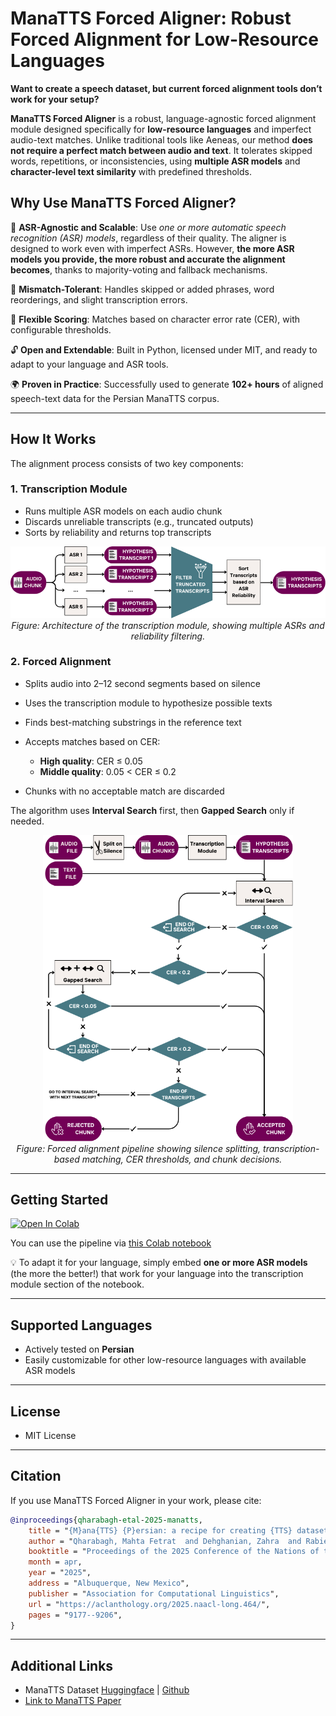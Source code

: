 # ManaTTS Forced Aligner: Robust Forced Alignment for Low-Resource Languages

**Want to create a speech dataset, but current forced alignment tools don’t work for your setup?**

**ManaTTS Forced Aligner** is a robust, language-agnostic forced alignment module designed specifically for **low-resource languages** and imperfect audio-text matches. Unlike traditional tools like Aeneas, our method **does not require a perfect match between audio and text**. It tolerates skipped words, repetitions, or inconsistencies, using **multiple ASR models** and **character-level text similarity** with predefined thresholds.

## Why Use ManaTTS Forced Aligner?

🧠 **ASR-Agnostic and Scalable**: Use *one or more automatic speech recognition (ASR) models*, regardless of their quality.
The aligner is designed to work even with imperfect ASRs. However, **the more ASR models you provide, the more robust and accurate the alignment becomes**, thanks to majority-voting and fallback mechanisms.

🧩 **Mismatch-Tolerant**: Handles skipped or added phrases, word reorderings, and slight transcription errors.

🧪 **Flexible Scoring**: Matches based on character error rate (CER), with configurable thresholds.

🔓 **Open and Extendable**: Built in Python, licensed under MIT, and ready to adapt to your language and ASR tools.

🌍 **Proven in Practice**: Successfully used to generate **102+ hours** of aligned speech-text data for the Persian ManaTTS corpus.

---

## How It Works

The alignment process consists of two key components:

### 1. Transcription Module

* Runs multiple ASR models on each audio chunk
* Discards unreliable transcripts (e.g., truncated outputs)
* Sorts by reliability and returns top transcripts

<p align="center">
  <img src="assets/transcription-module.png" width="600">
  <br><em>Figure: Architecture of the transcription module, showing multiple ASRs and reliability filtering.</em>
</p>

### 2. Forced Alignment

* Splits audio into 2–12 second segments based on silence
* Uses the transcription module to hypothesize possible texts
* Finds best-matching substrings in the reference text
* Accepts matches based on CER:

  * **High quality**: CER ≤ 0.05
  * **Middle quality**: 0.05 < CER ≤ 0.2
* Chunks with no acceptable match are discarded

The algorithm uses **Interval Search** first, then **Gapped Search** only if needed.

<p align="center">
  <img src="assets/forced-alignment-flowchart.png" width="400">
  <br><em>Figure: Forced alignment pipeline showing silence splitting, transcription-based matching, CER thresholds, and chunk decisions.</em>
</p>

---

## Getting Started

[![Open In Colab](https://colab.research.google.com/assets/colab-badge.svg)](https://colab.research.google.com/drive/1fWTy4IH2tSuOLrLSD8E8LMaUlI_Gnf-e?usp=sharing) 

You can use the pipeline via [this Colab notebook](https://colab.research.google.com/drive/1fWTy4IH2tSuOLrLSD8E8LMaUlI_Gnf-e?usp=sharing)

💡 To adapt it for your language, simply embed **one or more ASR models** (the more the better!) that work for your language into the transcription module section of the notebook.

---

## Supported Languages

* Actively tested on **Persian**
* Easily customizable for other low-resource languages with available ASR models

---

## License

* MIT License

---

## Citation

If you use ManaTTS Forced Aligner in your work, please cite:

```bibtex
@inproceedings{qharabagh-etal-2025-manatts,
    title = "{M}ana{TTS} {P}ersian: a recipe for creating {TTS} datasets for lower resource languages",
    author = "Qharabagh, Mahta Fetrat  and Dehghanian, Zahra  and Rabiee, Hamid R.",
    booktitle = "Proceedings of the 2025 Conference of the Nations of the Americas Chapter of the Association for Computational Linguistics: Human Language Technologies (Volume 1: Long Papers)",
    month = apr,
    year = "2025",
    address = "Albuquerque, New Mexico",
    publisher = "Association for Computational Linguistics",
    url = "https://aclanthology.org/2025.naacl-long.464/",
    pages = "9177--9206",
}
```

---

## Additional Links

* ManaTTS Dataset [Huggingface](https://huggingface.co/datasets/MahtaFetrat/Mana-TTS) | [Github](https://github.com/MahtaFetrat/ManaTTS-Persian-Speech-Dataset/)
* [Link to ManaTTS Paper](https://aclanthology.org/2025.naacl-long.464/)
